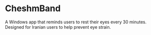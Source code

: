 # CheshmBand
A Windows app that reminds users to rest their eyes every 30 minutes. Designed for Iranian users to help prevent eye strain.
